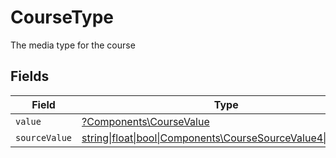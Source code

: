 # CourseType

The media type for the course


## Fields

| Field                                                                                                      | Type                                                                                                       | Required                                                                                                   | Description                                                                                                |
| ---------------------------------------------------------------------------------------------------------- | ---------------------------------------------------------------------------------------------------------- | ---------------------------------------------------------------------------------------------------------- | ---------------------------------------------------------------------------------------------------------- |
| `value`                                                                                                    | [?Components\CourseValue](../../Models/Components/CourseValue.md)                                          | :heavy_minus_sign:                                                                                         | N/A                                                                                                        |
| `sourceValue`                                                                                              | [string\|float\|bool\|Components\CourseSourceValue4\|array\|null](../../Models/Components/CourseSourceValue.md) | :heavy_minus_sign:                                                                                         | N/A                                                                                                        |